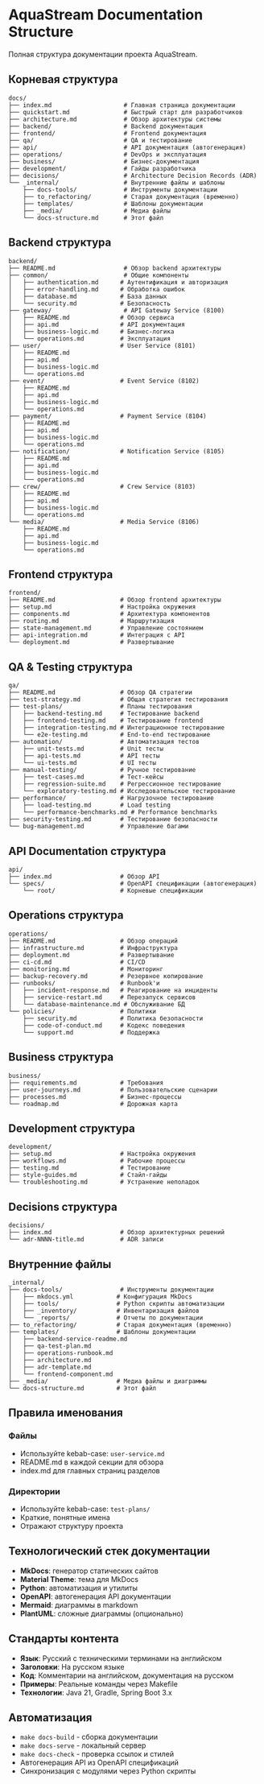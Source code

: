 # AquaStream Documentation Structure

Полная структура документации проекта AquaStream.

## Корневая структура

```
docs/
├── index.md                    # Главная страница документации
├── quickstart.md               # Быстрый старт для разработчиков
├── architecture.md             # Обзор архитектуры системы
├── backend/                    # Backend документация
├── frontend/                   # Frontend документация
├── qa/                         # QA и тестирование
├── api/                        # API документация (автогенерация)
├── operations/                 # DevOps и эксплуатация
├── business/                   # Бизнес-документация
├── development/                # Гайды разработчика
├── decisions/                  # Architecture Decision Records (ADR)
└── _internal/                  # Внутренние файлы и шаблоны
    ├── docs-tools/             # Инструменты документации
    ├── to_refactoring/         # Старая документация (временно)
    ├── templates/              # Шаблоны документации
    ├── _media/                 # Медиа файлы
    └── docs-structure.md       # Этот файл
```

## Backend структура

```
backend/
├── README.md                   # Обзор backend архитектуры
├── common/                     # Общие компоненты
│   ├── authentication.md      # Аутентификация и авторизация
│   ├── error-handling.md      # Обработка ошибок
│   ├── database.md            # База данных
│   └── security.md            # Безопасность
├── gateway/                    # API Gateway Service (8100)
│   ├── README.md              # Обзор сервиса
│   ├── api.md                 # API документация
│   ├── business-logic.md      # Бизнес-логика
│   └── operations.md          # Эксплуатация
├── user/                      # User Service (8101)
│   ├── README.md
│   ├── api.md
│   ├── business-logic.md
│   └── operations.md
├── event/                     # Event Service (8102)
│   ├── README.md
│   ├── api.md
│   ├── business-logic.md
│   └── operations.md
├── payment/                   # Payment Service (8104)
│   ├── README.md
│   ├── api.md
│   ├── business-logic.md
│   └── operations.md
├── notification/              # Notification Service (8105)
│   ├── README.md
│   ├── api.md
│   ├── business-logic.md
│   └── operations.md
├── crew/                      # Crew Service (8103)
│   ├── README.md
│   ├── api.md
│   ├── business-logic.md
│   └── operations.md
└── media/                     # Media Service (8106)
    ├── README.md
    ├── api.md
    ├── business-logic.md
    └── operations.md
```

## Frontend структура

```
frontend/
├── README.md                  # Обзор frontend архитектуры
├── setup.md                   # Настройка окружения
├── components.md              # Архитектура компонентов
├── routing.md                 # Маршрутизация
├── state-management.md        # Управление состоянием
├── api-integration.md         # Интеграция с API
└── deployment.md              # Развертывание
```

## QA & Testing структура

```
qa/
├── README.md                  # Обзор QA стратегии
├── test-strategy.md           # Общая стратегия тестирования
├── test-plans/                # Планы тестирования
│   ├── backend-testing.md     # Тестирование backend
│   ├── frontend-testing.md    # Тестирование frontend
│   ├── integration-testing.md # Интеграционное тестирование
│   └── e2e-testing.md         # End-to-end тестирование
├── automation/                # Автоматизация тестов
│   ├── unit-tests.md          # Unit тесты
│   ├── api-tests.md           # API тесты
│   └── ui-tests.md            # UI тесты
├── manual-testing/            # Ручное тестирование
│   ├── test-cases.md          # Тест-кейсы
│   ├── regression-suite.md    # Регрессионное тестирование
│   └── exploratory-testing.md # Исследовательское тестирование
├── performance/               # Нагрузочное тестирование
│   ├── load-testing.md        # Load testing
│   └── performance-benchmarks.md # Performance benchmarks
├── security-testing.md        # Тестирование безопасности
└── bug-management.md          # Управление багами
```

## API Documentation структура

```
api/
├── index.md                   # Обзор API
└── specs/                     # OpenAPI спецификации (автогенерация)
    └── root/                  # Корневые спецификации
```

## Operations структура

```
operations/
├── README.md                  # Обзор операций
├── infrastructure.md          # Инфраструктура
├── deployment.md              # Развертывание
├── ci-cd.md                   # CI/CD
├── monitoring.md              # Мониторинг
├── backup-recovery.md         # Резервное копирование
├── runbooks/                  # Runbook'и
│   ├── incident-response.md   # Реагирование на инциденты
│   ├── service-restart.md     # Перезапуск сервисов
│   └── database-maintenance.md # Обслуживание БД
└── policies/                  # Политики
    ├── security.md            # Политика безопасности
    ├── code-of-conduct.md     # Кодекс поведения
    └── support.md             # Поддержка
```

## Business структура

```
business/
├── requirements.md            # Требования
├── user-journeys.md           # Пользовательские сценарии
├── processes.md               # Бизнес-процессы
└── roadmap.md                 # Дорожная карта
```

## Development структура

```
development/
├── setup.md                   # Настройка окружения
├── workflows.md               # Рабочие процессы
├── testing.md                 # Тестирование
├── style-guides.md            # Стайл-гайды
└── troubleshooting.md         # Устранение неполадок
```

## Decisions структура

```
decisions/
├── index.md                   # Обзор архитектурных решений
└── adr-NNNN-title.md          # ADR записи
```

## Внутренние файлы

```
_internal/
├── docs-tools/                # Инструменты документации
│   ├── mkdocs.yml            # Конфигурация MkDocs
│   ├── tools/                # Python скрипты автоматизации
│   ├── _inventory/           # Инвентаризация файлов
│   └── _reports/             # Отчеты по документации
├── to_refactoring/           # Старая документация (временно)
├── templates/                # Шаблоны документации
│   ├── backend-service-readme.md
│   ├── qa-test-plan.md
│   ├── operations-runbook.md
│   ├── architecture.md
│   ├── adr-template.md
│   └── frontend-component.md
├── _media/                   # Медиа файлы и диаграммы
└── docs-structure.md         # Этот файл
```

## Правила именования

### Файлы
- Используйте kebab-case: `user-service.md`
- README.md в каждой секции для обзора
- index.md для главных страниц разделов

### Директории
- Используйте kebab-case: `test-plans/`
- Краткие, понятные имена
- Отражают структуру проекта

## Технологический стек документации

- **MkDocs**: генератор статических сайтов
- **Material Theme**: тема для MkDocs
- **Python**: автоматизация и утилиты
- **OpenAPI**: автогенерация API документации
- **Mermaid**: диаграммы в markdown
- **PlantUML**: сложные диаграммы (опционально)

## Стандарты контента

- **Язык**: Русский с техническими терминами на английском
- **Заголовки**: На русском языке
- **Код**: Комментарии на английском, документация на русском
- **Примеры**: Реальные команды через Makefile
- **Технологии**: Java 21, Gradle, Spring Boot 3.x

## Автоматизация

- `make docs-build` - сборка документации
- `make docs-serve` - локальный сервер
- `make docs-check` - проверка ссылок и стилей
- Автогенерация API из OpenAPI спецификаций
- Синхронизация с модулями через Python скрипты